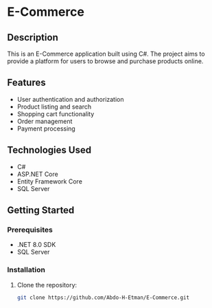 # E-Commerce

## Description
This is an E-Commerce application built using C#. The project aims to provide a platform for users to browse and purchase products online.

## Features
- User authentication and authorization
- Product listing and search
- Shopping cart functionality
- Order management
- Payment processing

## Technologies Used
- C#
- ASP.NET Core
- Entity Framework Core
- SQL Server

## Getting Started
### Prerequisites
- .NET 8.0 SDK
- SQL Server

### Installation
1. Clone the repository:
   ```bash
   git clone https://github.com/Abdo-H-Etman/E-Commerce.git

